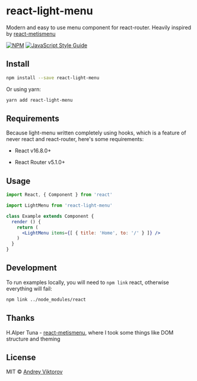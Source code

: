 # react-light-menu

Modern and easy to use menu component for react-router. Heavily inspired by [react-metismenu](https://github.com/alpertuna/react-metismenu)

[![NPM](https://img.shields.io/npm/v/react-light-menu.svg)](https://www.npmjs.com/package/react-light-menu) [![JavaScript Style Guide](https://img.shields.io/badge/code_style-standard-brightgreen.svg)](https://standardjs.com)

## Install

```bash
npm install --save react-light-menu
```

Or using yarn:

```bash
yarn add react-light-menu
```

## Requirements

Because light-menu written completely using hooks, which is a feature of never react and react-router, here's some requirements:

- React v16.8.0+

- React Router v5.1.0+

## Usage

```jsx
import React, { Component } from 'react'

import LightMenu from 'react-light-menu'

class Example extends Component {
  render () {
    return (
      <LightMenu items={[ { title: 'Home', to: '/' } ]} />
    )
  }
}
```

## Development

To run examples locally, you will need to `npm link` react, otherwise everything will fail:

```bash
npm link ../node_modules/react
```

## Thanks

H.Alper Tuna - [react-metismenu](https://github.com/alpertuna/react-metismenu), where I took some things like DOM structure and theming

## License

MIT © [Andrey Viktorov](https://github.com/4ndv)
